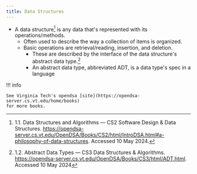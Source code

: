 ```yaml
---
title: Data Structures
---
```


- A data structure[^1] is any data that's represented with its operations/methods.
  - Often used to describe the way a collection of items is organized.
  - Basic operations are retrieval/reading, insertion, and deletion.
    - These are described by the interface of the data structure's abstract data
type.[^2]
    - An abstract data type, abbreviated ADT, is a data type's spec in a language

!!! info

    See Virginia Tech's opendsa [site](https://opendsa-server.cs.vt.edu/home/books)
    for more books.

[^1]: 1.1. Data Structures and Algorithms — CS2 Software Design & Data Structures. <https://opendsa-server.cs.vt.edu/OpenDSA/Books/CS2/html/IntroDSA.html#a-philosophy-of-data-structures>. Accessed 10 May 2024.
[^2]: 1.2. Abstract Data Types — CS3 Data Structures & Algorithms. <https://opendsa-server.cs.vt.edu/OpenDSA/Books/CS3/html/ADT.html>. Accessed 10 May 2024
